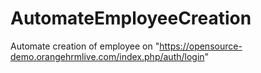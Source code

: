# AutomateEmployeeCreation
Automate creation of employee on "https://opensource-demo.orangehrmlive.com/index.php/auth/login"
